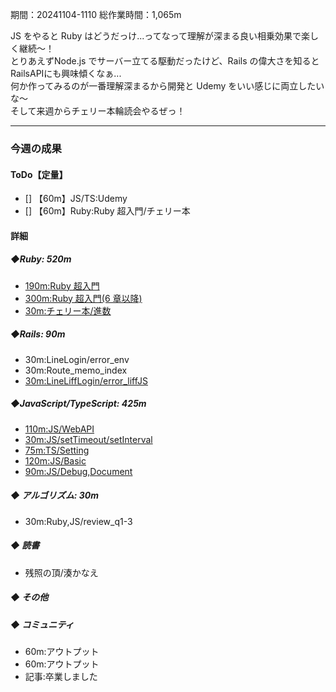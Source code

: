 期間：20241104-1110
総作業時間：1,065m

JS をやると Ruby はどうだっけ...ってなって理解が深まる良い相乗効果で楽しく継続〜！<br>
とりあえずNode.js でサーバー立てる駆動だったけど、Rails の偉大さを知ると RailsAPIにも興味傾くなぁ...<br>
何か作ってみるのが一番理解深まるから開発と Udemy をいい感じに両立したいな〜<br>
そして来週からチェリー本輪読会やるぜっ！

---

### 今週の成果

#### ToDo【定量】

- [] 【60m】JS/TS:Udemy
- [] 【60m】Ruby:Ruby 超入門/チェリー本

#### 詳細

##### ◆Ruby: 520m

- [190m:Ruby 超入門](https://github.com/yu-ka3028/TIL/blob/main/Ruby/202411070845.md)
- [300m:Ruby 超入門(6 章以降)](https://github.com/yu-ka3028/TIL/blob/main/Ruby/202411091345.md)
- [30m:チェリー本/進数](https://github.com/yu-ka3028/TIL/blob/main/Other/202411101700_進数.md)

##### ◆Rails: 90m

- 30m:LineLogin/error_env
- 30m:Route_memo_index
- [30m:LineLiffLogin/error_liffJS](https://github.com/yu-ka3028/TIL/blob/main/Rails/202411060820_LineLiffLogin.md)

##### ◆JavaScript/TypeScript: 425m

- [110m:JS/WebAPI](https://github.com/yu-ka3028/TIL/blob/main/JS&TS/Udemy_JS/202411051820.md)
- [30m:JS/setTimeout/setInterval](https://github.com/yu-ka3028/TIL/blob/main/JS&TS/Udemy_JS/202411061315.md)
- [75m:TS/Setting](https://github.com/yu-ka3028/TIL/blob/main/JS&TS/Udemy_TS/202411061645.md)
- [120m:JS/Basic](https://github.com/yu-ka3028/TIL/blob/main/JS&TS/Udemy_JS/202411062015.md)
- [90m:JS/Debug,Document](https://github.com/yu-ka3028/TIL/blob/main/JS&TS/Udemy_JS/202411101400.md)

##### ◆ アルゴリズム: 30m

- 30m:Ruby,JS/review_q1-3

##### ◆ 読書

- 残照の頂/湊かなえ

##### ◆ その他

##### ◆ コミュニティ

- 60m:アウトプット
- 60m:アウトプット
- 記事:卒業しました
